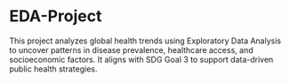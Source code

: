 # EDA-Project
This project analyzes global health trends using Exploratory Data Analysis to uncover patterns in disease prevalence, healthcare access, and socioeconomic factors. It aligns with SDG Goal 3 to support data-driven public health strategies.
